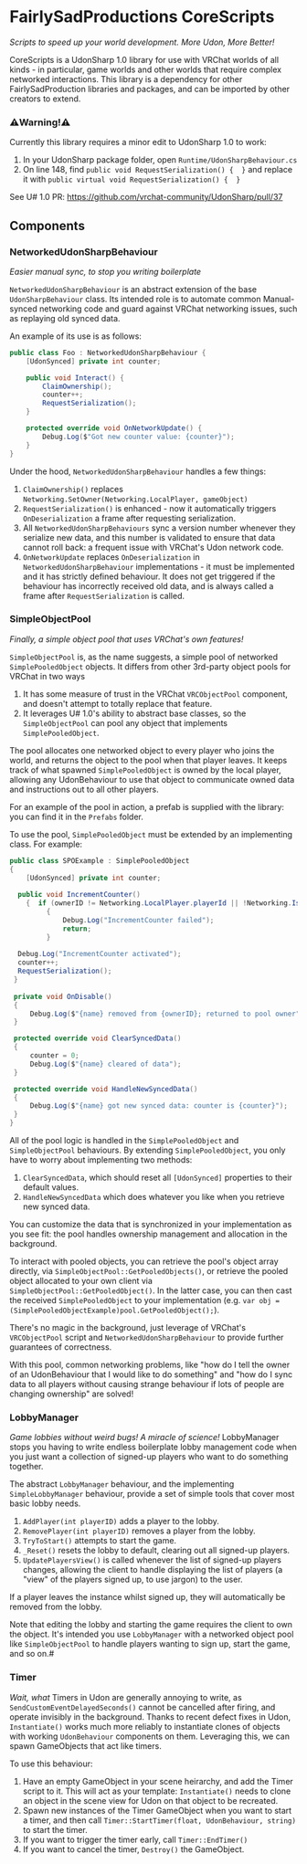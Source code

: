 # FairlySadProductions CoreScripts
*Scripts to speed up your world development. More Udon, More Better!*

CoreScripts is a UdonSharp 1.0 library for use with VRChat worlds of all kinds - in particular, game worlds and other worlds that require complex networked interactions. This library is a dependency for other FairlySadProduction libraries and packages, and can be imported by other creators to extend.

### ⚠️Warning!⚠️
Currently this library requires a minor edit to UdonSharp 1.0 to work: 
1. In your UdonSharp package folder, open `Runtime/UdonSharpBehaviour.cs`
2. On line 148, find `public void RequestSerialization() {  }` and replace it with `public virtual void RequestSerialization() {  }`

See U# 1.0 PR: https://github.com/vrchat-community/UdonSharp/pull/37

## Components
### NetworkedUdonSharpBehaviour
*Easier manual sync, to stop you writing boilerplate*

`NetworkedUdonSharpBehaviour` is an abstract extension of the base `UdonSharpBehaviour` class. Its intended role is to automate common Manual-synced networking code and guard against VRChat networking issues, such as replaying old synced data.

An example of its use is as follows:
```cs
public class Foo : NetworkedUdonSharpBehaviour {
	[UdonSynced] private int counter;

	public void Interact() {
		ClaimOwnership();
		counter++;
		RequestSerialization();
	}

	protected override void OnNetworkUpdate() {
		Debug.Log($"Got new counter value: {counter}");
	}
}
```

Under the hood, `NetworkedUdonSharpBehaviour` handles a few things:

1. `ClaimOwnership()` replaces `Networking.SetOwner(Networking.LocalPlayer, gameObject)`
2. `RequestSerialization()` is enhanced - now it automatically triggers `OnDeserialization` a frame after requesting serialization.
3. All `NetworkedUdonSharpBehaviours` sync a version number whenever they serialize new data, and this number is validated to ensure that data cannot roll back: a frequent issue with VRChat's Udon network code.
4. `OnNetworkUpdate` replaces `OnDeserialization` in `NetworkedUdonSharpBehaviour` implementations - it must be implemented and it has strictly defined behaviour. It does not get triggered if the behaviour has incorrectly received old data, and is always called a frame after `RequestSerialization` is called.

### SimpleObjectPool
*Finally, a simple object pool that uses VRChat's own features!*

`SimpleObjectPool` is, as the name suggests, a simple pool of networked `SimplePooledObject` objects.  It differs from other 3rd-party object pools for VRChat in two ways

1. It has some measure of trust in the VRChat `VRCObjectPool` component, and doesn't attempt to totally replace that feature.
2. It leverages U# 1.0's ability to abstract base classes, so the `SimpleObjectPool` can pool any object that implements `SimplePooledObject`.

The pool allocates one networked object to every player who joins the world, and returns the object to the pool when that player leaves. It keeps track of what spawned `SimplePooledObject` is owned by the local player, allowing any UdonBehaviour to use that object to communicate owned data and instructions out to all other players.

For an example of the pool in action, a prefab is supplied with the library: you can find it in the `Prefabs` folder.
 
 To use the pool, `SimplePooledObject` must be extended by an implementing class. For example:
```cs
public class SPOExample : SimplePooledObject  
{
	[UdonSynced] private int counter;
  
  public void IncrementCounter()  
	{  if (ownerID != Networking.LocalPlayer.playerId || !Networking.IsOwner(gameObject))  
		 {
			 Debug.Log("IncrementCounter failed");  
			 return;  
		 }
	
  Debug.Log("IncrementCounter activated");  
  counter++;  
  RequestSerialization();  
 }  
 
 private void OnDisable()  
 {
	 Debug.Log($"{name} removed from {ownerID}; returned to pool owner");  
 }

 protected override void ClearSyncedData()  
 {
	 counter = 0;  
	 Debug.Log($"{name} cleared of data");  
 }

 protected override void HandleNewSyncedData()  
 {
	 Debug.Log($"{name} got new synced data: counter is {counter}");
 }
}
```

All of the pool logic is handled in the `SimplePooledObject` and `SimpleObjectPool` behaviours. By extending `SimplePooledObject`, you only have to worry about implementing two methods:
1. `ClearSyncedData`, which should reset all `[UdonSynced]` properties to their default values.
2. `HandleNewSyncedData` which does whatever you like when you retrieve new synced data.

You can customize the data that is synchronized in your implementation as you see fit: the pool handles ownership management and allocation in the background.

To interact with pooled objects, you can retrieve the pool's object array directly, via `SimpleObjectPool::GetPooledObjects()`, or retrieve the pooled object allocated to your own client via `SimpleObjectPool::GetPooledObject()`. In the latter case, you can then cast the received `SimplePooledObject` to your implementation (e.g. `var obj = (SimplePooledObjectExample)pool.GetPooledObject();`).

There's no magic in the background, just leverage of VRChat's `VRCObjectPool` script and `NetworkedUdonSharpBehaviour` to provide further guarantees of correctness.

With this pool, common networking problems, like "how do I tell the owner of an UdonBehaviour that I would like to do something" and "how do I sync data to all players without causing strange behaviour if lots of people are changing ownership" are solved!


### LobbyManager
*Game lobbies without weird bugs! A miracle of science!*
LobbyManager stops you having to write endless boilerplate lobby management code when you just want a collection of signed-up players who want to do something together.

The abstract `LobbyManager` behaviour, and the implementing `SimpleLobbyManager` behaviour, provide a set of simple tools that cover most basic lobby needs.

1. `AddPlayer(int playerID)` adds a player to the lobby.
2. `RemovePlayer(int playerID)` removes a player from the lobby.
3. `TryToStart()` attempts to start the game.
4. `_Reset()` resets the lobby to default, clearing out all signed-up players.
5. `UpdatePlayersView()` is called whenever the list of signed-up players changes, allowing the client to handle displaying the list of players (a "view" of the players signed up,  to use jargon) to the user.

If a player leaves the instance whilst signed up, they will automatically be removed from the lobby.

Note that editing the lobby and starting the game requires the client to own the object. It's intended you use `LobbyManager` with a networked object pool like `SimpleObjectPool` to handle players wanting to sign up, start the game, and so on.#

### Timer
*Wait, what*
Timers in Udon are generally annoying to write, as `SendCustomEventDelayedSeconds()` cannot be cancelled after firing, and operate invisibly in the background.
Thanks to recent defect fixes in Udon, `Instantiate()` works much more reliably to instantiate clones of objects with working `UdonBehaviour` components on them.
Leveraging this, we can spawn GameObjects that act like timers.

To use this behaviour:
1. Have an empty GameObject in your scene heirarchy, and add the Timer script to it. This will act as your template: `Instantiate()` needs to clone an object in the scene view for Udon on that object to be recreated.
2. Spawn new instances of the Timer GameObject when you want to start a timer, and then call `Timer::StartTimer(float, UdonBehaviour, string)` to start the timer. 
3. If you want to trigger the timer early, call `Timer::EndTimer()`
4. If you want to cancel the timer, `Destroy()` the GameObject.

